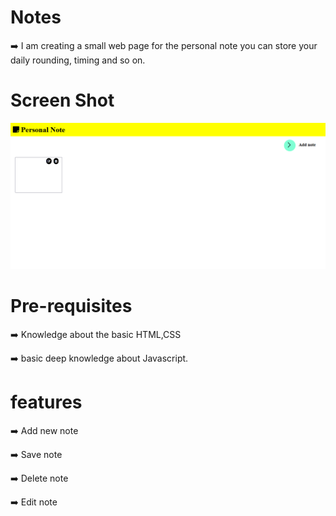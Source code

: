 # Notes
➡️ I am creating a small web page for the personal note you can store your daily rounding, timing and so on.

# Screen Shot
<img src='https://github.com/V4Ual/Notes/blob/main/demo.png'>

# Pre-requisites

➡️ Knowledge about the basic HTML,CSS 

➡️ basic deep knowledge about Javascript.

# features
➡️ Add new note

➡️ Save note

➡️ Delete note

➡️ Edit note
